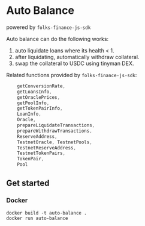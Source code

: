 # Auto Balance

powered by `folks-finance-js-sdk`

Auto balance can do the following works:
1. auto liquidate loans where its health < 1.
2. after liquidating, automatically withdraw collateral.
3. swap the collateral to USDC using tinyman DEX.

Related functions provided by `folks-finance-js-sdk`:

```javascript
    getConversionRate,
    getLoansInfo,
    getOraclePrices,
    getPoolInfo,
    getTokenPairInfo,
    LoanInfo,
    Oracle,
    prepareLiquidateTransactions,
    prepareWithdrawTransactions,
    ReserveAddress,
    TestnetOracle, TestnetPools,
    TestnetReserveAddress,
    TestnetTokenPairs,
    TokenPair,
    Pool
```

## Get started

### Docker

```shell
docker build -t auto-balance .
docker run auto-balance
```


